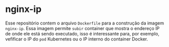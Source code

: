 # nginx-ip
Esse repositório contem o arquivo `Dockerfile` para a construção da imagem `nginx-ip`. Essa imagem permite `subir` container que mostra o endereço IP de onde ele está sendo executado, isso é interessante para, por exemplo, vefificar o IP do `pod` Kubernetes ou o IP interno do container Docker.
